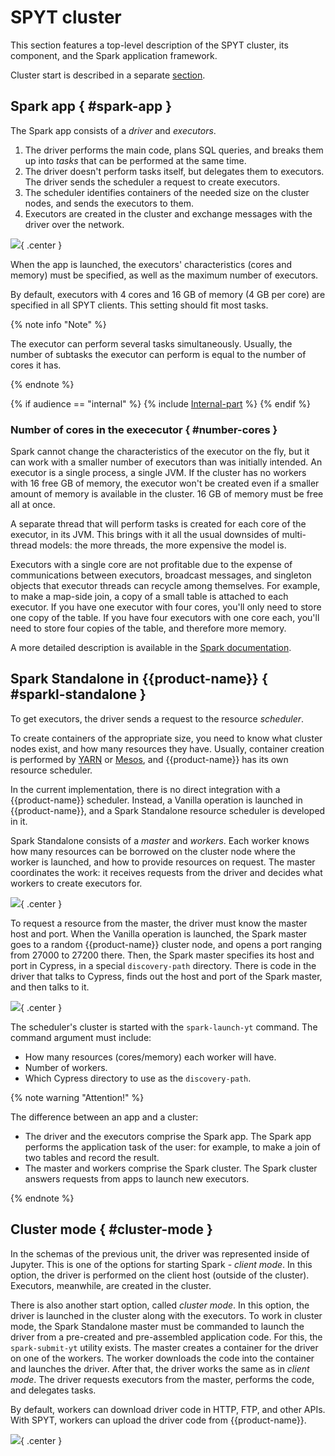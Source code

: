 # SPYT cluster

This section features a top-level description of the SPYT cluster, its component, and the Spark application framework.

Cluster start is described in a separate [section](../../../../../user-guide/data-processing/spyt/cluster/cluster-start.md).

## Spark app { #spark-app }

The Spark app consists of a *driver* and *executors*.

1. The driver performs the main code, plans SQL queries, and breaks them up into *tasks* that can be performed at the same time.
2. The driver doesn't perform tasks itself, but delegates them to executors.  The driver sends the scheduler a request to create executors.
3. The scheduler identifies containers of the needed size on the cluster nodes, and sends the executors to them.
4. Executors are created in the cluster and exchange messages with the driver over the network.

![](../../../../../../images/cluster_structure.png){ .center }

When the app is launched, the executors' characteristics (cores and memory) must be specified, as well as the maximum number of executors.

By default, executors with 4 cores and 16 GB of memory (4 GB per core) are specified in all SPYT clients.  This setting should fit most tasks.

{% note info "Note" %}

The executor can perform several tasks simultaneously. Usually, the number of subtasks the executor can perform is equal to the number of cores it has.

{% endnote %}

{% if audience == "internal" %} {% include [Internal-part](../../../../_includes/user-guide/data-processing/spyt/cluster/cluster-desc.md) %}  {% endif %}

### Number of cores in the exececutor { #number-cores }

Spark cannot change the characteristics of the executor on the fly, but it can work with a smaller number of executors than was initially intended.
An executor is a single process, a single JVM.  If the cluster has no workers with 16 free GB of memory, the executor won't be created even if a smaller amount of memory is available in the cluster.  16 GB of memory must be free all at once.

A separate thread that will perform tasks is created for each core of the executor, in its JVM.  This brings with it all the usual downsides of multi-thread models: the more threads, the more expensive the model is.

Executors with a single core are not profitable due to the expense of communications between executors, broadcast messages, and singleton objects that executor threads can recycle among themselves.  For example, to make a map-side join, a copy of a small table is attached to each executor.  If you have one executor with four cores, you'll only need to store one copy of the table.  If you have four executors with one core each, you'll need to store four copies of the table, and therefore more memory.


A more detailed description is available in the [Spark documentation](https://spark.apache.org/docs/latest/cluster-overview.html).


## Spark Standalone in {{product-name}} { #sparkl-standalone }

To get executors, the driver sends a request to the resource *scheduler*.

To create containers of the appropriate size, you need to know what cluster nodes exist, and how many resources they have. Usually, container creation is performed by [YARN](https://yarnpkg.com/) or [Mesos](https://mesos.apache.org/), and {{product-name}} has its own resource scheduler.


In the current implementation, there is no direct integration with a {{product-name}} scheduler.  Instead, a Vanilla operation is launched in {{product-name}}, and a Spark Standalone resource scheduler is developed in it.

Spark Standalone consists of a *master* and *workers*. Each worker knows how many resources can be borrowed on the cluster node where the worker is launched, and how to provide resources on request. The master coordinates the work: it receives requests from the driver and decides what workers to create executors for.

![](../../../../../../images/cluster_scheme.png){ .center }


To request a resource from the master, the driver must know the master host and port.  When the Vanilla operation is launched, the Spark master goes to a random {{product-name}} cluster node, and opens a port ranging from 27000 to 27200 there.  Then, the Spark master specifies its host and port in Cypress, in a special `discovery-path` directory. There is code in the driver that talks to Cypress, finds out the host and port of the Spark master, and then talks to it.


![](../../../../../../images/cluster_scheme_cyp.png){ .center }


The scheduler's cluster is started with the `spark-launch-yt` command.  The command argument must include:
- How many resources (cores/memory) each worker will have.
- Number of workers.
- Which Cypress directory to use as the `discovery-path`.

{% note warning "Attention!" %}

The difference between an app and a cluster:
- The driver and the executors comprise the Spark app.  The Spark app performs the application task of the user: for example, to make a join of two tables and record the result.
- The master and workers comprise the Spark cluster.  The Spark cluster answers requests from apps to launch new executors.

{% endnote %}

## Cluster mode { #cluster-mode }

In the schemas of the previous unit, the driver was represented inside of Jupyter. This is one of the options for starting Spark - *client mode*. In this option, the driver is performed on the client host (outside of the cluster). Executors, meanwhile, are created in the cluster.

There is also another start option, called *cluster mode*. In this option, the driver is launched in the cluster along with the executors.  To work in cluster mode, the Spark Standalone master must be commanded to launch the driver from a pre-created and pre-assembled application code.  For this, the `spark-submit-yt` utility exists.  The master creates a container for the driver on one of the workers.  The worker downloads the code into the container and launches the driver.  After that, the driver works the same as in *client mode*.  The driver requests executors from the master, performs the code, and delegates tasks.

By default, workers can download driver code in HTTP, FTP, and other APIs. With SPYT, workers can upload the driver code from {{product-name}}.

![](../../../../../../images/cluster_mode.png){ .center }



